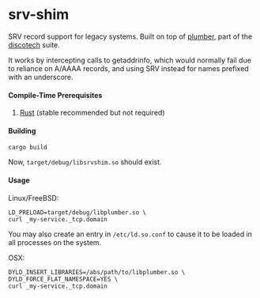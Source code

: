 # srv-shim
SRV record support for legacy systems.  Built on top of [plumber](https://github.com/the-tetanus-clinic/plumber), part of the [discotech](https://github.com/the-tetanus-clinic/discotech) suite.

It works by intercepting calls to getaddrinfo, which would normally fail due to reliance on A/AAAA records, and using SRV instead for names prefixed with an underscore.

#### Compile-Time Prerequisites
1. [Rust](https://www.rust-lang.org/install.html) (stable recommended but not required)

#### Building
```
cargo build
```

Now, `target/debug/libsrvshim.so` should exist.

#### Usage
Linux/FreeBSD:
```
LD_PRELOAD=target/debug/libplumber.so \
curl _my-service._tcp.domain
```
You may also create an entry in `/etc/ld.so.conf` to cause it to be loaded in all processes on the system.

OSX:
```
DYLD_INSERT_LIBRARIES=/abs/path/to/libplumber.so \
DYLD_FORCE_FLAT_NAMESPACE=YES \
curl _my-service._tcp.domain
```
